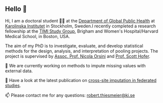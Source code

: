 ## Hello 👋

Hi, 
I am a doctoral student 👨‍🎓 at the [Department of Global Public Health](https://ki.se/en/gph/research/biostatistics-team) at [Karolinska Institutet](https://ki.se/en) in Stockholm, Sweden.I recently completed a research fellowship at the [TIMI Study Group](https://timi.org), Brigham and Women's Hospital/Harvard Medical School, in Boston, USA.

The aim of my PhD is to investigate, evaluate, and develop statistical methods for the design, analysis, and interpretation of pooling projects. 
The project is supervised by [Assoc. Prof. Nicola Orsini](https://ki.se/en/people/nicola-orsini) and [Prof. Scott Hofer](https://www.phrei.org/investigators_Hofer.html).

🔭 We are currently working on methods to impute missing values with external data.

📎 Have a look at the latest publication on [cross-site imputation in federated studies](https://www.sciencedirect.com/science/article/pii/S0895435625001532#:~:text=Cross%2Dsite%20imputation%20enables%20study,instead%20of%20individual%2Dlevel%20data.&text=The%20approach%20extends%20the%20classical,%2C%20federated%20multi%2Dcentre%20studies.).

📫 Please contact me for any questions: robert.thiesmeier@ki.se
